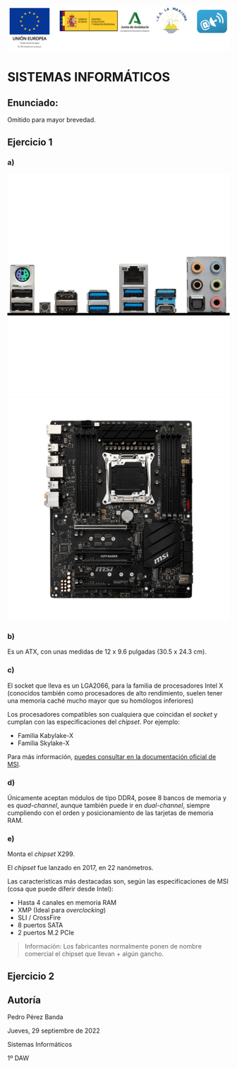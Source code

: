 ![](junta-andalucia-moddle.png)
# SISTEMAS INFORMÁTICOS
## Enunciado:
Omitido para mayor brevedad.

## Ejercicio 1

### a)
![](x299-raider-io.jpg)
![](x299-raider-mobo.jpg)

### b)
Es un ATX, con unas medidas de 12 x 9.6 pulgadas (30.5 x 24.3 cm).

### c)
El socket que lleva es un LGA2066, para la familia de procesadores Intel X (conocidos también como procesadores de alto rendimiento, suelen tener una memoria caché mucho mayor que su homólogos inferiores)

Los procesadores compatibles son cualquiera que coincidan el *socket* y cumplan con las especificaciones del *chipset*. Por ejemplo:
- Familia Kabylake-X
- Familia Skylake-X

Para más información, [puedes consultar en la documentación oficial de MSI](https://es.msi.com/Motherboard/X299-RAIDER/support#cpu).

### d)
Únicamente aceptan módulos de tipo DDR4, posee 8 bancos de memoria y es *quad-channel*, aunque también puede ir en *dual-channel*, siempre cumpliendo con el orden y posicionamiento de las tarjetas de memoria RAM.

### e)
Monta el *chipset* X299.

El *chipset* fue lanzado en 2017, en 22 nanómetros.

Las características más destacadas son, según las especificaciones de MSI (cosa que puede diferir desde Intel):
- Hasta 4 canales en memoria RAM
- XMP (Ideal para *overclocking*)
- SLI / CrossFire
- 8 puertos SATA
- 2 puertos M.2 PCIe

> Información: Los fabricantes normalmente ponen de nombre comercial el chipset que llevan + algún gancho.

## Ejercicio 2


## Autoría
Pedro Pérez Banda

Jueves, 29 septiembre de 2022

Sistemas Informáticos

1º DAW